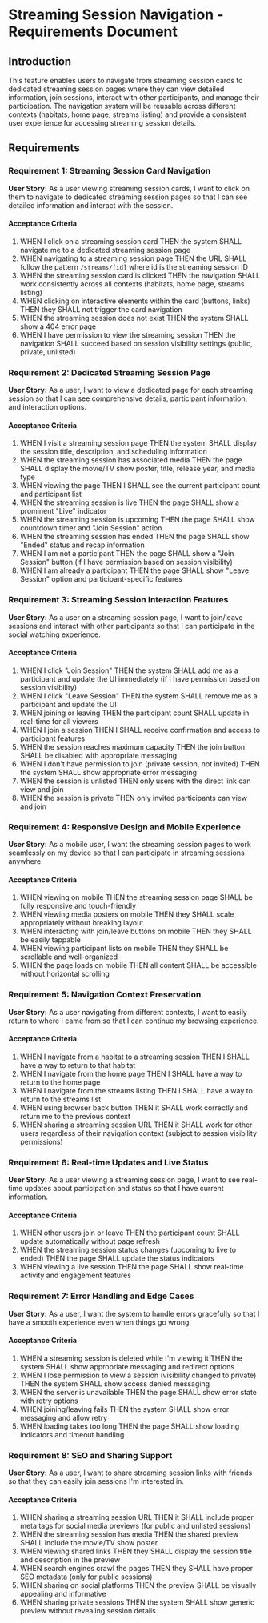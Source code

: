 # Streaming Session Navigation - Requirements Document

## Introduction

This feature enables users to navigate from streaming session cards to dedicated streaming session pages where they can view detailed information, join sessions, interact with other participants, and manage their participation. The navigation system will be reusable across different contexts (habitats, home page, streams listing) and provide a consistent user experience for accessing streaming session details.

## Requirements

### Requirement 1: Streaming Session Card Navigation

**User Story:** As a user viewing streaming session cards, I want to click on them to navigate to dedicated streaming session pages so that I can see detailed information and interact with the session.

#### Acceptance Criteria

1. WHEN I click on a streaming session card THEN the system SHALL navigate me to a dedicated streaming session page
2. WHEN navigating to a streaming session page THEN the URL SHALL follow the pattern `/streams/[id]` where id is the streaming session ID
3. WHEN the streaming session card is clicked THEN the navigation SHALL work consistently across all contexts (habitats, home page, streams listing)
4. WHEN clicking on interactive elements within the card (buttons, links) THEN they SHALL not trigger the card navigation
5. WHEN the streaming session does not exist THEN the system SHALL show a 404 error page
6. WHEN I have permission to view the streaming session THEN the navigation SHALL succeed based on session visibility settings (public, private, unlisted)

### Requirement 2: Dedicated Streaming Session Page

**User Story:** As a user, I want to view a dedicated page for each streaming session so that I can see comprehensive details, participant information, and interaction options.

#### Acceptance Criteria

1. WHEN I visit a streaming session page THEN the system SHALL display the session title, description, and scheduling information
2. WHEN the streaming session has associated media THEN the page SHALL display the movie/TV show poster, title, release year, and media type
3. WHEN viewing the page THEN I SHALL see the current participant count and participant list
4. WHEN the streaming session is live THEN the page SHALL show a prominent "Live" indicator
5. WHEN the streaming session is upcoming THEN the page SHALL show countdown timer and "Join Session" action
6. WHEN the streaming session has ended THEN the page SHALL show "Ended" status and recap information
7. WHEN I am not a participant THEN the page SHALL show a "Join Session" button (if I have permission based on session visibility)
8. WHEN I am already a participant THEN the page SHALL show "Leave Session" option and participant-specific features

### Requirement 3: Streaming Session Interaction Features

**User Story:** As a user on a streaming session page, I want to join/leave sessions and interact with other participants so that I can participate in the social watching experience.

#### Acceptance Criteria

1. WHEN I click "Join Session" THEN the system SHALL add me as a participant and update the UI immediately (if I have permission based on session visibility)
2. WHEN I click "Leave Session" THEN the system SHALL remove me as a participant and update the UI
3. WHEN joining or leaving THEN the participant count SHALL update in real-time for all viewers
4. WHEN I join a session THEN I SHALL receive confirmation and access to participant features
5. WHEN the session reaches maximum capacity THEN the join button SHALL be disabled with appropriate messaging
6. WHEN I don't have permission to join (private session, not invited) THEN the system SHALL show appropriate error messaging
7. WHEN the session is unlisted THEN only users with the direct link can view and join
8. WHEN the session is private THEN only invited participants can view and join

### Requirement 4: Responsive Design and Mobile Experience

**User Story:** As a mobile user, I want the streaming session pages to work seamlessly on my device so that I can participate in streaming sessions anywhere.

#### Acceptance Criteria

1. WHEN viewing on mobile THEN the streaming session page SHALL be fully responsive and touch-friendly
2. WHEN viewing media posters on mobile THEN they SHALL scale appropriately without breaking layout
3. WHEN interacting with join/leave buttons on mobile THEN they SHALL be easily tappable
4. WHEN viewing participant lists on mobile THEN they SHALL be scrollable and well-organized
5. WHEN the page loads on mobile THEN all content SHALL be accessible without horizontal scrolling

### Requirement 5: Navigation Context Preservation

**User Story:** As a user navigating from different contexts, I want to easily return to where I came from so that I can continue my browsing experience.

#### Acceptance Criteria

1. WHEN I navigate from a habitat to a streaming session THEN I SHALL have a way to return to that habitat
2. WHEN I navigate from the home page THEN I SHALL have a way to return to the home page
3. WHEN I navigate from the streams listing THEN I SHALL have a way to return to the streams list
4. WHEN using browser back button THEN it SHALL work correctly and return me to the previous context
5. WHEN sharing a streaming session URL THEN it SHALL work for other users regardless of their navigation context (subject to session visibility permissions)

### Requirement 6: Real-time Updates and Live Status

**User Story:** As a user viewing a streaming session page, I want to see real-time updates about participation and status so that I have current information.

#### Acceptance Criteria

1. WHEN other users join or leave THEN the participant count SHALL update automatically without page refresh
2. WHEN the streaming session status changes (upcoming to live to ended) THEN the page SHALL update the status indicators
3. WHEN viewing a live session THEN the page SHALL show real-time activity and engagement features

### Requirement 7: Error Handling and Edge Cases

**User Story:** As a user, I want the system to handle errors gracefully so that I have a smooth experience even when things go wrong.

#### Acceptance Criteria

1. WHEN a streaming session is deleted while I'm viewing it THEN the system SHALL show appropriate messaging and redirect options
2. WHEN I lose permission to view a session (visibility changed to private) THEN the system SHALL show access denied messaging
3. WHEN the server is unavailable THEN the page SHALL show error state with retry options
4. WHEN joining/leaving fails THEN the system SHALL show error messaging and allow retry
5. WHEN loading takes too long THEN the page SHALL show loading indicators and timeout handling

### Requirement 8: SEO and Sharing Support

**User Story:** As a user, I want to share streaming session links with friends so that they can easily join sessions I'm interested in.

#### Acceptance Criteria

1. WHEN sharing a streaming session URL THEN it SHALL include proper meta tags for social media previews (for public and unlisted sessions)
2. WHEN the streaming session has media THEN the shared preview SHALL include the movie/TV show poster
3. WHEN viewing shared links THEN they SHALL display the session title and description in the preview
4. WHEN search engines crawl the pages THEN they SHALL have proper SEO metadata (only for public sessions)
5. WHEN sharing on social platforms THEN the preview SHALL be visually appealing and informative
6. WHEN sharing private sessions THEN the system SHALL show generic preview without revealing session details
